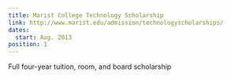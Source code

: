 ```yaml
---
title: Marist College Technology Scholarship
link: http://www.marist.edu/admission/technologyscholarships/
dates:
  start: Aug. 2013
position: 1
---
```


Full four-year tuition, room, and board scholarship
